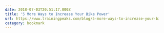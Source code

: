 ```yaml
---
date: 2018-07-03T20:51:17.000Z
title: '5 More Ways to Increase Your Bike Power'
url: https://www.trainingpeaks.com/blog/5-more-ways-to-increase-your-bike-power/
category: bookmark
---
```

